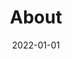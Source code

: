 ---
title: About
description: Learn more about NOGAC and it's mission
cover: aboutus.jpg
date: 2022-01-01
topContent: true
---